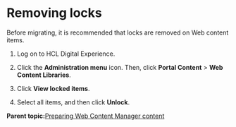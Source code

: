 # Removing locks 

Before migrating, it is recommended that locks are removed on Web content items.

1.  Log on to HCL Digital Experience.

2.  Click the **Administration menu** icon. Then, click **Portal Content** \> **Web Content Libraries**.

3.  Click **View locked items**.

4.  Select all items, and then click **Unlock**.


**Parent topic:**[Preparing Web Content Manager content ](../migrate/wcm_specific_steps.md)

